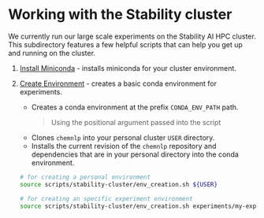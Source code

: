 # Working with the Stability cluster

We currently run our large scale experiments on the Stability AI HPC cluster.
This subdirectory features a few helpful scripts that can help you get up and
running on the cluster.

1. [Install Miniconda](stability-cluster/miniconda_install.sh) -
   installs miniconda for your cluster environment.

2. [Create Environment](stability-cluster/env_creation.sh) -
   creates a basic conda environment for experiments.

   - Creates a conda environment at the prefix `CONDA_ENV_PATH` path.
     > Using the positional argument passed into the script
   - Clones `chemnlp` into your personal cluster `USER` directory.
   - Installs the current revision of the `chemnlp` repository and
     dependencies that are in your personal directory into the conda environment.

   ```bash
   # for creating a personal environment
   source scripts/stability-cluster/env_creation.sh ${USER}

   # for creating an specific experiment environment
   source scripts/stability-cluster/env_creation.sh experiments/my-experiment
   ```
